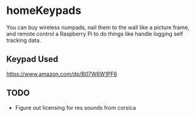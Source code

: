 # homeKeypads
You can buy wireless numpads, nail them to the wall like a picture frame, and remote control a Raspberry Pi to do things like handle logging self tracking data.

## Keypad Used

https://www.amazon.com/dp/B07W6W1PF6

## TODO

* Figure out licensing for res sounds from corsica